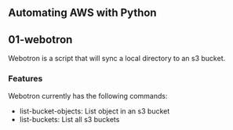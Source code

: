 ## Automating AWS with Python


## 01-webotron

Webotron is a script that will sync a local directory to an s3 bucket.

### Features

Webotron currently has the following commands:

  - list-bucket-objects:  List object in an s3 bucket
  - list-buckets:  List all s3 buckets